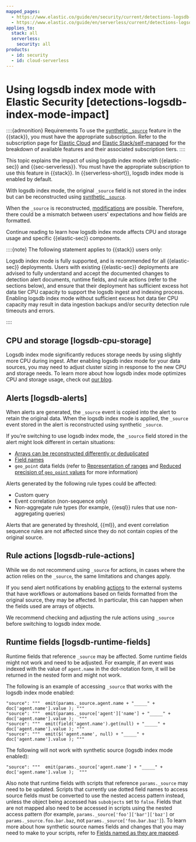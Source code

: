 ```yaml
---
mapped_pages:
  - https://www.elastic.co/guide/en/security/current/detections-logsdb-index-mode-impact.html
  - https://www.elastic.co/guide/en/serverless/current/detections-logsdb-index-mode-impact.html
applies_to:
  stack: all
  serverless:
    security: all
products:
  - id: security
  - id: cloud-serverless
---
```


# Using logsdb index mode with Elastic Security [detections-logsdb-index-mode-impact]

::::{admonition} Requirements
To use the [synthetic `_source`](elasticsearch://reference/elasticsearch/mapping-reference/mapping-source-field.md#synthetic-source) feature in the {{stack}}, you must have the appropriate subscription. Refer to the subscription page for [Elastic Cloud](https://www.elastic.co/subscriptions/cloud) and [Elastic Stack/self-managed](https://www.elastic.co/subscriptions) for the breakdown of available features and their associated subscription tiers.
::::


This topic explains the impact of using logsdb index mode with {{elastic-sec}} and {{sec-serverless}}. You must have the appropriate subscription to use this feature in {{stack}}. In {{serverless-short}}, logsdb index mode is enabled by default. 

With logsdb index mode, the original `_source` field is not stored in the index but can be reconstructed using [synthetic `_source`](elasticsearch://reference/elasticsearch/mapping-reference/mapping-source-field.md#synthetic-source).

When the `_source` is reconstructed, [modifications](elasticsearch://reference/elasticsearch/mapping-reference/mapping-source-field.md#synthetic-source-modifications) are possible. Therefore, there could be a mismatch between users' expectations and how fields are formatted.

Continue reading to learn how logsdb index mode affects CPU and storage usage and specific {{elastic-sec}} components. 

::::{note}
The following statement applies to {{stack}} users only:

Logsdb index mode is fully supported, and is recommended for all {{elastic-sec}} deployments. Users with existing {{elastic-sec}} deployments are advised to fully understand and accept the documented changes to detection alert documents, runtime fields, and rule actions (refer to the sections below), and ensure that their deployment has sufficient excess hot data tier CPU  capacity to support the logsdb ingest and indexing process. Enabling logsdb index mode without sufficient excess hot data tier CPU capacity may result in data ingestion backups and/or security detection rule timeouts and errors.

::::


## CPU and storage  [logsdb-cpu-storage]

Logsdb index mode significantly reduces storage needs by using slightly more CPU during ingest. After enabling logsdb index mode for your data sources, you may need to adjust cluster sizing in response to the new CPU and storage needs. To learn more about how logsdb index mode optimizes CPU and storage usage, check out [our blog](https://www.elastic.co/search-labs/blog/elasticsearch-logsdb-index-mode).


## Alerts [logsdb-alerts]

When alerts are generated, the `_source` event is copied into the alert to retain the original data. When the logsdb index mode is applied, the `_source` event stored in the alert is reconstructed using synthetic `_source`.

If you’re switching to use logsdb index mode, the `_source` field stored in the alert might look different in certain situations:

* [Arrays can be reconstructed differently or deduplicated](elasticsearch://reference/elasticsearch/mapping-reference/mapping-source-field.md#synthetic-source-modifications-leaf-arrays)
* [Field names](elasticsearch://reference/elasticsearch/mapping-reference/mapping-source-field.md#synthetic-source-modifications-field-names)
* `geo_point` data fields (refer to [Representation of ranges](elasticsearch://reference/elasticsearch/mapping-reference/mapping-source-field.md#synthetic-source-modifications-ranges) and [Reduced precision of `geo_point` values](elasticsearch://reference/elasticsearch/mapping-reference/mapping-source-field.md#synthetic-source-precision-loss-for-point-types) for more information)

Alerts generated by the following rule types could be affected:

* Custom query
* Event correlation (non-sequence only)
* Non-aggregate rule types (for example, {{esql}} rules that use non-aggregating queries)

Alerts that are generated by threshold, {{ml}}, and event correlation sequence rules are not affected since they do not contain copies of the original source.


## Rule actions [logsdb-rule-actions]

While we do not recommend using `_source` for actions, in cases where the action relies on the `_source`, the same limitations and changes apply.

If you send alert notifications by enabling [actions](/explore-analyze/alerts-cases/alerts.md#rules-actions) to the external systems that have workflows or automations based on fields formatted from the original source, they may be affected. In particular, this can happen when the fields used are arrays of objects.

We recommend checking and adjusting the rule actions using `_source` before switching to logsdb index mode.


## Runtime fields [logsdb-runtime-fields]

Runtime fields that reference `_source` may be affected. Some runtime fields might not work and need to be adjusted. For example, if an event was indexed with the value of `agent.name` in the dot-notation form, it will be returned in the nested form and might not work.

The following is an example of accessing `_source` that works with the logsdb index mode enabled:

```console
"source": """  emit(params._source.agent.name + "_____" + doc['agent.name'].value ); """
"source": """  emit(params._source['agent']['name'] + "_____" + doc['agent.name'].value );  """
"source": """  emit(field('agent.name').get(null) + "_____" + doc['agent.name'].value ); """
"source": """  emit($('agent.name', null) + "_____" + doc['agent.name'].value ); """
```

The following will not work with synthetic source (logsdb index mode enabled):

```console
"source": """  emit(params._source['agent.name'] + "_____" + doc['agent.name'].value );  """
```

Also note that runtime fields with scripts that reference `params._source` may need to be updated. Scripts that currently use dotted field names to access source fields must be converted to use the nested access pattern instead, unless the object being accessed has `subobjects` set to `false`. Fields that are not mapped also need to be accessed in scripts using the nested access pattern (for example, `params._source['foo']['bar']['baz']` or `params._source.foo.bar.baz`, not `params._source['foo.bar.baz']`). To learn more about how synthetic source names fields and changes that you may need to make to your scripts, refer to [Fields named as they are mapped](elasticsearch://reference/elasticsearch/mapping-reference/mapping-source-field.md#synthetic-source-modifications-field-names).